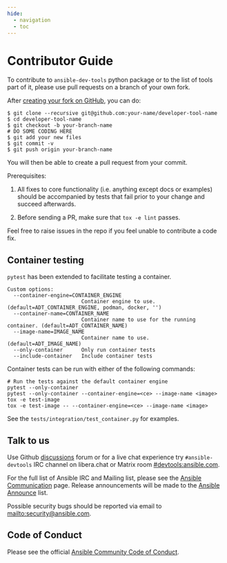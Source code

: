 ```yaml
---
hide:
  - navigation
  - toc
---
```


# Contributor Guide

To contribute to `ansible-dev-tools` python package or to the list of tools part of it, please use pull requests on a branch of your own fork.

After [creating your fork on GitHub], you can do:

```shell-session
$ git clone --recursive git@github.com:your-name/developer-tool-name
$ cd developer-tool-name
$ git checkout -b your-branch-name
# DO SOME CODING HERE
$ git add your new files
$ git commit -v
$ git push origin your-branch-name
```

You will then be able to create a pull request from your commit.

Prerequisites:

1. All fixes to core functionality (i.e. anything except docs or examples) should
   be accompanied by tests that fail prior to your change and succeed afterwards.

2. Before sending a PR, make sure that `tox -e lint` passes.

Feel free to raise issues in the repo if you feel unable to contribute a code
fix.

## Container testing

`pytest` has been extended to facilitate testing a container.

```shell
Custom options:
  --container-engine=CONTAINER_ENGINE
                        Container engine to use. (default=ADT_CONTAINER_ENGINE, podman, docker, '')
  --container-name=CONTAINER_NAME
                        Container name to use for the running container. (default=ADT_CONTAINER_NAME)
  --image-name=IMAGE_NAME
                        Container name to use. (default=ADT_IMAGE_NAME)
  --only-container      Only run container tests
  --include-container   Include container tests
```

Container tests can be run with either of the following commands:

```shell
# Run the tests against the default container engine
pytest --only-container
pytest --only-container --container-engine=<ce> --image-name <image>
tox -e test-image
tox -e test-image -- --container-engine=<ce> --image-name <image>
```

See the `tests/integration/test_container.py` for examples.

## Talk to us

Use Github [discussions] forum or for a live chat experience try
`#ansible-devtools` IRC channel on libera.chat or Matrix room
[#devtools:ansible.com](https://matrix.to/#/#devtools:ansible.com).

For the full list of Ansible IRC and Mailing list, please see the [Ansible
Communication] page. Release announcements will be made to the [Ansible
Announce] list.

Possible security bugs should be reported via email to
<mailto:security@ansible.com>.

## Code of Conduct

Please see the official [Ansible Community Code of Conduct].

[discussions]: https://github.com/ansible/ansible-dev-tools/discussions
[ansible communication]: https://docs.ansible.com/ansible/latest/community/communication.html
[ansible announce]: https://groups.google.com/forum/#!forum/ansible-announce
[Ansible Community Code of Conduct]: https://docs.ansible.com/ansible/latest/community/code_of_conduct.html
[creating your fork on github]: https://docs.github.com/en/get-started/quickstart/contributing-to-projects
